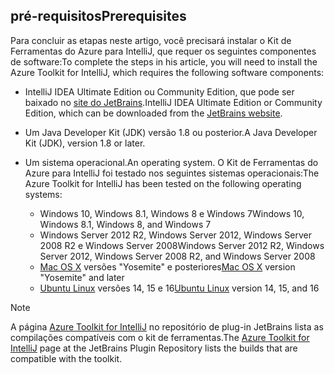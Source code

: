 ## <a name="prerequisites"></a><span data-ttu-id="5ab43-101">pré-requisitos</span><span class="sxs-lookup"><span data-stu-id="5ab43-101">Prerequisites</span></span>
<span data-ttu-id="5ab43-102">Para concluir as etapas neste artigo, você precisará instalar o Kit de Ferramentas do Azure para IntelliJ, que requer os seguintes componentes de software:</span><span class="sxs-lookup"><span data-stu-id="5ab43-102">To complete the steps in his article, you will need to install the Azure Toolkit for IntelliJ, which requires the following software components:</span></span>

* <span data-ttu-id="5ab43-103">IntelliJ IDEA Ultimate Edition ou Community Edition, que pode ser baixado no [site do JetBrains](https://www.jetbrains.com/idea/download/).</span><span class="sxs-lookup"><span data-stu-id="5ab43-103">IntelliJ IDEA Ultimate Edition or Community Edition, which can be downloaded from the [JetBrains website](https://www.jetbrains.com/idea/download/).</span></span>
* <span data-ttu-id="5ab43-104">Um Java Developer Kit (JDK) versão 1.8 ou posterior.</span><span class="sxs-lookup"><span data-stu-id="5ab43-104">A Java Developer Kit (JDK), version 1.8 or later.</span></span>
* <span data-ttu-id="5ab43-105">Um sistema operacional.</span><span class="sxs-lookup"><span data-stu-id="5ab43-105">An operating system.</span></span> <span data-ttu-id="5ab43-106">O Kit de Ferramentas do Azure para IntelliJ foi testado nos seguintes sistemas operacionais:</span><span class="sxs-lookup"><span data-stu-id="5ab43-106">The Azure Toolkit for IntelliJ has been tested on the following operating systems:</span></span>
  
  * <span data-ttu-id="5ab43-107">Windows 10, Windows 8.1, Windows 8 e Windows 7</span><span class="sxs-lookup"><span data-stu-id="5ab43-107">Windows 10, Windows 8.1, Windows 8, and Windows 7</span></span>
  * <span data-ttu-id="5ab43-108">Windows Server 2012 R2, Windows Server 2012, Windows Server 2008 R2 e Windows Server 2008</span><span class="sxs-lookup"><span data-stu-id="5ab43-108">Windows Server 2012 R2, Windows Server 2012, Windows Server 2008 R2, and Windows Server 2008</span></span>
  * <span data-ttu-id="5ab43-109">[Mac OS X](http://www.apple.com/osx) versões "Yosemite" e posteriores</span><span class="sxs-lookup"><span data-stu-id="5ab43-109">[Mac OS X](http://www.apple.com/osx) version "Yosemite" and later</span></span>
  * <span data-ttu-id="5ab43-110">[Ubuntu Linux](http://www.ubuntu.com) versões 14, 15 e 16</span><span class="sxs-lookup"><span data-stu-id="5ab43-110">[Ubuntu Linux](http://www.ubuntu.com) version 14, 15, and 16</span></span>

> [!NOTE]
> 
> <span data-ttu-id="5ab43-111">A página [Azure Toolkit for IntelliJ](https://plugins.jetbrains.com/plugin/8053) no repositório de plug-in JetBrains lista as compilações compatíveis com o kit de ferramentas.</span><span class="sxs-lookup"><span data-stu-id="5ab43-111">The [Azure Toolkit for IntelliJ](https://plugins.jetbrains.com/plugin/8053) page at the JetBrains Plugin Repository lists the builds that are compatible with the toolkit.</span></span>
> 

<!--
> [!IMPORTANT]
> 
> If you are using the Azure Toolkit for IntelliJ on Windows, the toolkit requires installing the Azure SDK 2.9.6 or later in order to use the Azure emulator. You have two options for installing the Azure SDK:
> 
> * You can download and install the Azure SDK by using the [Web Platform Installer (WebPI)](http://go.microsoft.com/fwlink/?LinkID=252838).
> * If you do not have the Azure SDK installed when you create your first Azure deployment project, you will be prompted to automatically download install the requisite version of the Azure SDK.
> 
> Note that the Azure SDK is only required on Windows.
> 
-->

